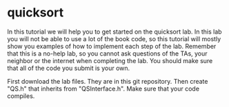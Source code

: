 # quicksort
In this tutorial we will help you to get started on the quicksort lab.  In this lab you will not be able to use a lot of the book code, so this tutorial will mostly show you examples of how to implement each step of the lab.  Remember that this is a no-help lab, so you cannot ask questions of the TAs, your neighbor or the internet when completing the lab.  You should make sure that all of the code you submit is your own.

First download the lab files.  They are in this git repository.  Then create "QS.h" that inherits from "QSInterface.h".  Make sure that your code compiles.

